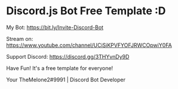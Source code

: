 # Discord.js Bot Free Template :D
My Bot:
https://bit.ly/Invite-Discord-Bot

Stream on: https://www.youtube.com/channel/UCiSiKPVFYOFJRWCOpwiY0FA

Support Discord: https://discord.gg/3THYvnDy9D


Have Fun! It's a free template for everyone!

Your TheMelone2#9991 | Discord Bot Developer
